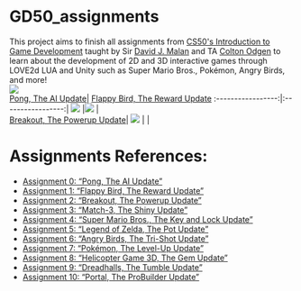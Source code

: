 # GD50_assignments

[//]: # (Image References)

[image1]: ./images/LUA.gif
[image2]: ./images/pong.gif
[image3]: ./images/FiftyBird.gif
[image4]: ./images/breakout.gif  


This project aims to finish all assignments from [CS50's Introduction to Game Development](https://www.edx.org/course/cs50s-introduction-to-game-development) taught by Sir [David J. Malan](https://www.edx.org/bio/david-j-malan) and TA [Colton Odgen](https://www.edx.org/bio/colton-ogden) to learn about the development of 2D and 3D interactive games through LOVE2d LUA and Unity such as Super Mario Bros., Pokémon, Angry Birds, and more!  
![][image1]   
[Pong, The AI Update](https://youtu.be/7igLgibis0Q)| [Flappy Bird, The Reward Update](https://youtu.be/37-S2wT1cPU)
:-----------------:|:-----------------:|
![][image2]        |![][image3]        |  
[Breakout, The Powerup Update](https://youtu.be/1sKNwNEPDrA)|
![][image4]        |                   |

# Assignments References:

* [Assignment 0: “Pong, The AI Update”](https://docs.cs50.net/games/2020/x/assignments/0/assignment0.html)
* [Assignment 1: “Flappy Bird, The Reward Update”](https://cs50.harvard.edu/games/2018/assignments/1/)
* [Assignment 2: “Breakout, The Powerup Update”](https://docs.cs50.net/games/2020/x/assignments/2/assignment2.html)
* [Assignment 3: “Match-3, The Shiny Update”](https://docs.cs50.net/games/2020/x/assignments/3/assignment3.html)
* [Assignment 4: “Super Mario Bros., The Key and Lock Update”](https://docs.cs50.net/games/2020/x/assignments/4/assignment4.html)
* [Assignment 5: “Legend of Zelda, The Pot Update”](https://docs.cs50.net/games/2020/x/assignments/5/assignment5.html)
* [Assignment 6: “Angry Birds, The Tri-Shot Update”](https://cs50.harvard.edu/games/2018/assignments/6/)
* [Assignment 7: “Pokémon, The Level-Up Update”](https://cs50.harvard.edu/games/2018/assignments/7/)
* [Assignment 8: “Helicopter Game 3D, The Gem Update”](https://cs50.harvard.edu/games/2018/assignments/8/)
* [Assignment 9: “Dreadhalls, The Tumble Update”](https://cs50.harvard.edu/games/2018/assignments/9/#assignment-9-dreadhalls-the-tumble-update)
* [Assignment 10: “Portal, The ProBuilder Update”](https://docs.cs50.net/games/2020/x/assignments/10/assignment10.html)
